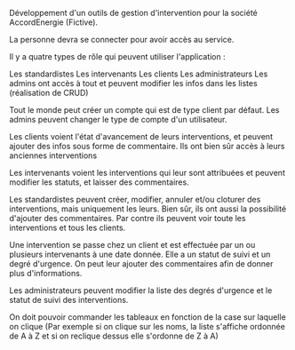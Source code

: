 Développement d'un outils de gestion d'intervention pour la société AccordEnergie (Fictive).

La personne devra se connecter pour avoir accès au service.

Il y a quatre types de rôle qui peuvent utiliser l'application :

Les standardistes
Les intervenants
Les clients
Les administrateurs
Les admins ont accès à tout et peuvent modifier les infos dans les listes (réalisation de CRUD)

Tout le monde peut créer un compte qui est de type client par défaut. Les admins peuvent changer le type de compte d'un utilisateur.

Les clients voient l'état d'avancement de leurs interventions, et peuvent ajouter des infos sous forme de commentaire. Ils ont bien sûr accès à leurs anciennes interventions

Les intervenants voient les interventions qui leur sont attribuées et peuvent modifier les statuts, et laisser des commentaires.

Les standardistes peuvent créer, modifier, annuler et/ou cloturer des interventions, mais uniquement les leurs. Bien sûr, ils ont aussi la possibilité d'ajouter des commentaires. Par contre ils peuvent voir toute les interventions et tous les clients.

Une intervention se passe chez un client et est effectuée par un ou plusieurs intervenants à une date donnée. Elle a un statut de suivi et un degré d'urgence. On peut leur ajouter des commentaires afin de donner plus d'informations.

Les administrateurs peuvent modifier la liste des degrés d'urgence et le statut de suivi des interventions.

On doit pouvoir commander les tableaux en fonction de la case sur laquelle on clique (Par exemple si on clique sur les noms, la liste s'affiche ordonnée de A à Z et si on reclique dessus elle s'ordonne de Z à A)
